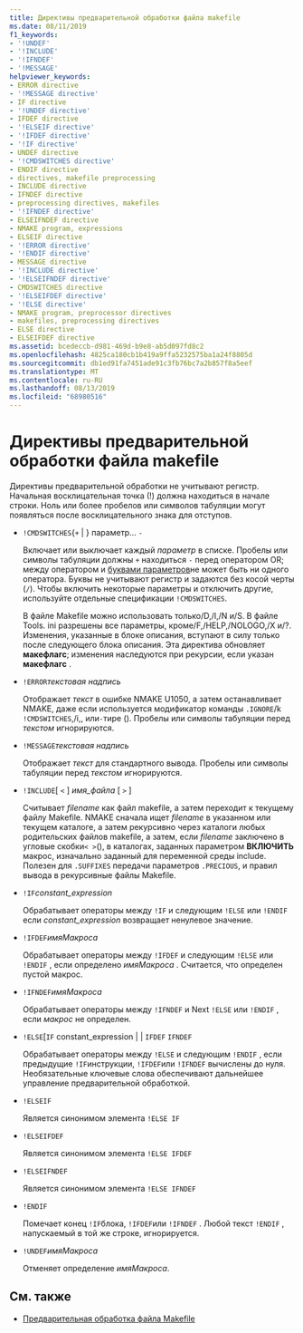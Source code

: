 ```yaml
---
title: Директивы предварительной обработки файла makefile
ms.date: 08/11/2019
f1_keywords:
- '!UNDEF'
- '!INCLUDE'
- '!IFNDEF'
- '!MESSAGE'
helpviewer_keywords:
- ERROR directive
- '!MESSAGE directive'
- IF directive
- '!UNDEF directive'
- IFDEF directive
- '!ELSEIF directive'
- '!IFDEF directive'
- '!IF directive'
- UNDEF directive
- '!CMDSWITCHES directive'
- ENDIF directive
- directives, makefile preprocessing
- INCLUDE directive
- IFNDEF directive
- preprocessing directives, makefiles
- '!IFNDEF directive'
- ELSEIFNDEF directive
- NMAKE program, expressions
- ELSEIF directive
- '!ERROR directive'
- '!ENDIF directive'
- MESSAGE directive
- '!INCLUDE directive'
- '!ELSEIFNDEF directive'
- CMDSWITCHES directive
- '!ELSEIFDEF directive'
- '!ELSE directive'
- NMAKE program, preprocessor directives
- makefiles, preprocessing directives
- ELSE directive
- ELSEIFDEF directive
ms.assetid: bcedeccb-d981-469d-b9e8-ab5d097fd8c2
ms.openlocfilehash: 4825ca180cb1b419a9ffa5232575ba1a24f8805d
ms.sourcegitcommit: db1ed91fa7451ade91c3fb76bc7a2b857f8a5eef
ms.translationtype: MT
ms.contentlocale: ru-RU
ms.lasthandoff: 08/13/2019
ms.locfileid: "68980516"
---
```

# <a name="makefile-preprocessing-directives"></a>Директивы предварительной обработки файла makefile

Директивы предварительной обработки не учитывают регистр. Начальная восклицательная точка (!) должна находиться в начале строки. Ноль или более пробелов или символов табуляции могут появляться после восклицательного знака для отступов.

- `!CMDSWITCHES`{`+` &#124; } параметр... `-`

   Включает или выключает каждый *параметр* в списке. Пробелы или символы табуляции должны `+` находиться `-` перед оператором OR; между оператором и [буквами параметров](running-nmake.md#nmake-options)не может быть ни одного оператора. Буквы не учитывают регистр и задаются без косой черты (`/`). Чтобы включить некоторые параметры и отключить другие, используйте отдельные спецификации `!CMDSWITCHES`.

   В файле Makefile можно использовать только/D,/I,/N и/S. В файле Tools. ini разрешены все параметры, кроме/F,/HELP,/NOLOGO,/X и/?. Изменения, указанные в блоке описания, вступают в силу только после следующего блока описания. Эта директива обновляет **макефлагс**; изменения наследуются при рекурсии, если указан **макефлагс** .

- `!ERROR`*текстовая надпись*

   Отображает *текст* в ошибке NMAKE U1050, а затем останавливает NMAKE, даже если используется модификатор команды `.IGNORE`/k `!CMDSWITCHES`,/i,, или`-`тире (). Пробелы или символы табуляции перед *текстом* игнорируются.

- `!MESSAGE`*текстовая надпись*

   Отображает *текст* для стандартного вывода. Пробелы или символы табуляции перед *текстом* игнорируются.

- `!INCLUDE`[ `<` ] *имя_файла* [ `>` ]

   Считывает *filename* как файл makefile, а затем переходит к текущему файлу Makefile. NMAKE сначала ищет *filename* в указанном или текущем каталоге, а затем рекурсивно через каталоги любых родительских файлов makefile, а затем, если *filename* заключено в угловые скобки`< >`(), в каталогах, заданных параметром  **ВКЛЮЧИТЬ** макрос, изначально заданный для переменной среды include. Полезен для `.SUFFIXES` передачи параметров `.PRECIOUS`, и правил вывода в рекурсивные файлы Makefile.

- `!IF`*constant_expression*

   Обрабатывает операторы между `!IF` и следующим `!ELSE` или `!ENDIF` если *constant_expression* возвращает ненулевое значение.

- `!IFDEF`*имяМакроса*

   Обрабатывает операторы между `!IFDEF` и следующим `!ELSE` или `!ENDIF` , если определено *имяМакроса* . Считается, что определен пустой макрос.

- `!IFNDEF`*имяМакроса*

   Обрабатывает операторы между `!IFNDEF` и Next `!ELSE` или `!ENDIF` , если *макрос* не определен.

- `!ELSE`[`IF` constant_expression &#124; &#124; `IFDEF` `IFNDEF`

   Обрабатывает операторы между `!ELSE` и следующим `!ENDIF` , если предыдущие `!IF`инструкции, `!IFDEF`или `!IFNDEF` вычислены до нуля. Необязательные ключевые слова обеспечивают дальнейшее управление предварительной обработкой.

- `!ELSEIF`

   Является синонимом элемента `!ELSE IF`

- `!ELSEIFDEF`

   Является синонимом элемента `!ELSE IFDEF`

- `!ELSEIFNDEF`

   Является синонимом элемента `!ELSE IFNDEF`

- `!ENDIF`

   Помечает конец `!IF`блока, `!IFDEF`или `!IFNDEF` . Любой текст `!ENDIF` , напускаемый в той же строке, игнорируется.

- `!UNDEF`*имяМакроса*

   Отменяет определение *имяМакроса*.

## <a name="see-also"></a>См. также

- [Предварительная обработка файла Makefile](makefile-preprocessing.md)